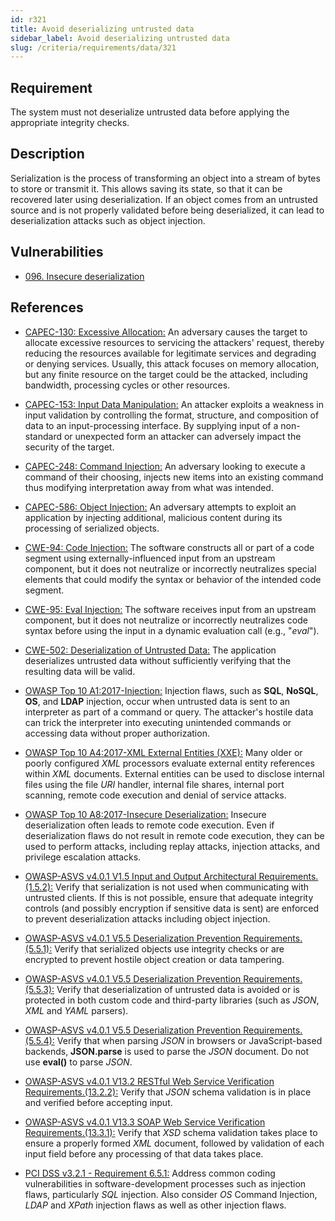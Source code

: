 ```yaml
---
id: r321
title: Avoid deserializing untrusted data
sidebar_label: Avoid deserializing untrusted data
slug: /criteria/requirements/data/321
---
```


## Requirement

The system must not deserialize
untrusted data before applying the appropriate integrity checks.

## Description

Serialization is the process
of transforming an object
into a stream of bytes to store
or transmit it.
This allows saving its state,
so that it can be recovered later
using deserialization.
If an object comes from an untrusted source
and is not properly validated
before being deserialized,
it can lead to deserialization attacks
such as object injection.

## Vulnerabilities

- [096. Insecure deserialization](/criteria/vulnerabilities/096)

## References

- [CAPEC-130: Excessive Allocation:](http://capec.mitre.org/data/definitions/130.html)
An adversary causes the target
to allocate excessive resources
to servicing the attackers' request,
thereby reducing the resources available
for legitimate services
and degrading
or denying services.
Usually,
this attack focuses on
memory allocation,
but any finite resource on the target
could be the attacked,
including bandwidth,
processing cycles or other resources.

- [CAPEC-153: Input Data Manipulation:](http://capec.mitre.org/data/definitions/153.html)
An attacker exploits a weakness
in input validation by controlling the format,
structure, and composition of data
to an input-processing interface.
By supplying input of a non-standard
or unexpected form
an attacker can adversely impact
the security of the target.

- [CAPEC-248: Command Injection:](http://capec.mitre.org/data/definitions/248.html)
An adversary looking to execute a command
of their choosing,
injects new items into an existing command
thus modifying interpretation away
from what was intended.

- [CAPEC-586: Object Injection:](http://capec.mitre.org/data/definitions/586.html)
An adversary attempts to exploit
an application by injecting additional,
malicious content during its processing
of serialized objects.

- [CWE-94: Code Injection:](https://cwe.mitre.org/data/definitions/94.html)
The software constructs all
or part of a code segment
using externally-influenced input
from an upstream component,
but it does not neutralize
or incorrectly neutralizes special elements
that could modify the syntax
or behavior of the intended code segment.

- [CWE-95: Eval Injection:](https://cwe.mitre.org/data/definitions/95.html)
The software receives input
from an upstream component,
but it does not neutralize
or incorrectly neutralizes code syntax
before using the input
in a dynamic evaluation call (e.g., "*eval*").

- [CWE-502: Deserialization of Untrusted Data:](https://cwe.mitre.org/data/definitions/502.html)
The application deserializes untrusted data
without sufficiently verifying
that the resulting data will be valid.

- [OWASP Top 10 A1:2017-Injection:](https://owasp.org/www-project-top-ten/OWASP_Top_Ten_2017/Top_10-2017_A1-Injection)
Injection flaws,
such as **SQL**, **NoSQL**, **OS**,
and **LDAP** injection,
occur when untrusted data is sent to an interpreter
as part of a command or query.
The attacker's hostile data
can trick the interpreter
into executing unintended commands
or accessing data
without proper authorization.

- [OWASP Top 10 A4:2017-XML External Entities (XXE):](https://owasp.org/www-project-top-ten/OWASP_Top_Ten_2017/Top_10-2017_A4-XML_External_Entities_(XXE))
Many older or poorly configured *XML* processors
evaluate external entity references
within *XML* documents.
External entities can be used
to disclose internal files
using the file *URI* handler,
internal file shares, internal port scanning,
remote code execution
and denial of service attacks.

- [OWASP Top 10 A8:2017-Insecure Deserialization:](https://owasp.org/www-project-top-ten/OWASP_Top_Ten_2017/Top_10-2017_A8-Insecure_Deserialization)
Insecure deserialization often leads
to remote code execution.
Even if deserialization flaws
do not result in remote code execution,
they can be used to perform attacks,
including replay attacks,
injection attacks,
and privilege escalation attacks.

- [OWASP-ASVS v4.0.1 V1.5 Input and Output Architectural Requirements.(1.5.2):](https://owasp.org/www-pdf-archive/OWASP_Application_Security_Verification_Standard_4.0-en.pdf)
Verify that serialization is not used
when communicating with untrusted clients.
If this is not possible,
ensure that adequate integrity controls
(and possibly encryption if sensitive data is sent)
are enforced to prevent deserialization attacks
including object injection.

- [OWASP-ASVS v4.0.1 V5.5 Deserialization Prevention Requirements.(5.5.1):](https://owasp.org/www-pdf-archive/OWASP_Application_Security_Verification_Standard_4.0-en.pdf)
Verify that serialized objects
use integrity checks
or are encrypted to prevent hostile object creation
or data tampering.

- [OWASP-ASVS v4.0.1 V5.5 Deserialization Prevention Requirements.(5.5.3):](https://owasp.org/www-pdf-archive/OWASP_Application_Security_Verification_Standard_4.0-en.pdf)
Verify that deserialization of untrusted data
is avoided or is protected in both
custom code and third-party libraries
(such as *JSON*, *XML* and *YAML* parsers).

- [OWASP-ASVS v4.0.1 V5.5 Deserialization Prevention Requirements.(5.5.4):](https://owasp.org/www-pdf-archive/OWASP_Application_Security_Verification_Standard_4.0-en.pdf)
Verify that when parsing *JSON* in browsers
or JavaScript-based backends,
**JSON.parse** is used to parse the *JSON* document.
Do not use **eval()** to parse *JSON*.

- [OWASP-ASVS v4.0.1 V13.2 RESTful Web Service Verification Requirements.(13.2.2):](https://owasp.org/www-pdf-archive/OWASP_Application_Security_Verification_Standard_4.0-en.pdf)
Verify that *JSON* schema validation
is in place and verified before accepting input.

- [OWASP-ASVS v4.0.1 V13.3 SOAP Web Service Verification Requirements.(13.3.1):](https://owasp.org/www-pdf-archive/OWASP_Application_Security_Verification_Standard_4.0-en.pdf)
Verify that *XSD* schema validation takes place
to ensure a properly formed *XML* document,
followed by validation of each input field
before any processing of that data takes place.

- [PCI DSS v3.2.1 - Requirement 6.5.1:](https://www.pcisecuritystandards.org/documents/PCI_DSS_v3-2-1.pdf)
Address common coding vulnerabilities
in software-development processes
such as injection flaws,
particularly *SQL* injection.
Also consider *OS* Command Injection,
*LDAP* and *XPath* injection flaws
as well as other injection flaws.
